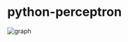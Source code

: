 # python-perceptron
![graph](https://user-images.githubusercontent.com/36927596/79945272-a4523300-8497-11ea-808c-8b0fe61273b8.jpeg)
